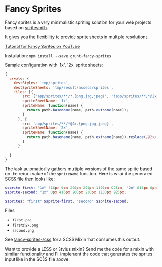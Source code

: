 # Fancy Sprites
Fancy sprites is a very minimalistic spriting solution for your web projects based on [spritesmith](https://github.com/Ensighten/spritesmith).

It gives you the flexibility to provide sprite sheets in multiple resolutions.

[Tutorial for Fancy Sprites on YouTube](http://youtu.be/xD8DW6IQ6r0)

Installation: `npm install --save grunt-fancy-sprites`

Sample configuration with '1x', '2x' sprite sheets:
``` JavaScript
{
  create: {
    destStyles: 'tmp/sprites',
    destSpriteSheets: 'tmp/result/assets/sprites',
    files: [{
        src: ['app/sprites/**/*.{png,jpg,jpeg}', '!app/sprites/**/*@2x.{png,jpg,jpeg}'],
        spriteSheetName: '1x',
        spriteName: function(name) {
          return path.basename(name, path.extname(name));
        }
      }, {
        src: 'app/sprites/**/*@2x.{png,jpg,jpeg}',
        spriteSheetName: '2x',
        spriteName: function(name) {
          return path.basename(name, path.extname(name)).replace(/@2x/, '');
        }
      }
    ]
  }
}
```

The task automatically gathers multiple versions of the same sprite based on the return value of the `spriteName` function. Here is what the generated SCSS file then looks like:

``` SCSS
$sprite-first: "1x" 416px 0px 200px 200px 1100px 925px, "2x" 816px 0px 400px 400px 2160px 1810px;
$sprite-second: "1x" 0px 416px 200px 200px 1100px 925px;

$sprites: "first" $sprite-first, "second" $sprite-second;
```

Files:
- `first.png`
- `first@2x.png`
- `second.png`

See [fancy-sprites-scss](https://github.com/MajorBreakfast/fancy-sprites-scss) for a SCSS Mixin that consumes this output.

Want to provide a LESS or Stylus mixin? Send me the code for a mixin with similiar functionality and I'll implement the code that generates the sprites input like in the SCSS file above.
